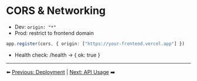 # CORS & Networking


- Dev: `origin: "*"`
- Prod: restrict to frontend domain


```ts
app.register(cors, { origin: ["https://your-frontend.vercel.app"] })
```

- Health check: /health → { ok: true }

---

⬅️ [Previous: Deployment](./06-Deployment.md) | [Next: API Usage](./08-API-Usage.md) ➡️

